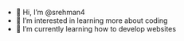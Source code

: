 - 👋 Hi, I’m @srehman4
- 👀 I’m interested in learning more about coding
- 🌱 I’m currently learning how to develop websites 

<!---
srehman4/srehman4 is a ✨ special ✨ repository because its `README.md` (this file) appears on your GitHub profile.
You can click the Preview link to take a look at your changes.
--->
